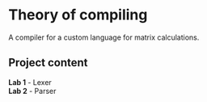 # Theory of compiling
A compiler for a custom language for matrix calculations.
## Project content
**Lab 1** - Lexer<br>
**Lab 2** - Parser
